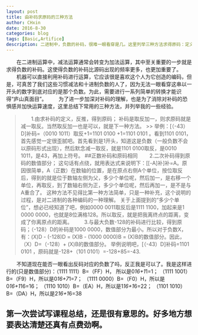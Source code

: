 ```yaml
---
layout: post
title: 由补码求原码的三种方法
author: CHxin
date: 2016-8-30
categories: blog
tags: [Basic,Artifice]
description: 二进制中，负数的补码，很难一眼看穿是几。这里列举三种方法求得原码：定义、二次补码、-128运算。
---
```


&emsp;&emsp;在二进制运算中，减法运算通常会转变为加法运算，其中至关重要的一步就是求得负数的补码。这使得负数的补码比源码出现的频率更多，也更加重要了。
&emsp;&emsp;机器可以直接利用补码进行运算，它应该很是喜欢这个人为它创造的编码，但是，可真苦了我们这些习惯减法和十进制负数的人了，因为无法一眼看穿这串以一开头的数字到底对应的是那个负数。为此，需要进行一系列简单的转换才能识得“庐山真面目”。
&emsp;&emsp;为了进一步加深对补码的理解，也是为了消除对补码的恐惧感并加快运算速度，这里总结下常用的三种方法，并列举我的一些经验。
> &emsp;&emsp;1.由求补码的定义，反推，得到原码；  补码是取反加一，则求原码就是减一取反。当然取反加一也是可以，就是下一种方法。  >> 举例：[（-43）D]补码=（0010 1011）取反+1=1101 0100 +1=1101 0101 。看到1101 0101，首先感觉一定很歪腻吧。首先看到是1开头，知道这是负数（一般负数不会以原码形式出现），然后默念减一取反，就是1101 0100取反，是0010 1011，是43，再加上符号。  ##正数补码和原码相同
> &emsp;&emsp;2.二次补码得到原码的数值部分；  这句话有点绕，就用表达式来说明下：[[-A]补]补=A。原因很简单，A（正数）在数轴的位置，是在原点右侧A个单位，按位取反后，得到的就是位于数轴左侧为父，多少个单位呢，然后加一，是右移一个单位，再取反，到了数轴右侧为正，多少个单位呢，然后再加一，是不是与A重合了。  这种方法不见得比第一种方法简单，只是一种补充，这个说明的过程，是对二进制的各种编码的一种理解。  关于上面提到的“多少个单位”，想必已经知道了吧，例如0000 0011取反后是1111 1100，加起来是1 0000 0000，也就是8位满格128。所以取反，就是把我离终点的距离，变成了你离原点的距离。
> &emsp;&emsp;3.与最大负数-128的补码进行比较，得到原码；（-128）D的补码是1000 0000，数值部分为最小。所以对于负数X，有：(X)D - (-128)D = (X)B - (1000 0000)B = (X)B的数值部分。因此，（X）D=（-128）+ (X)B的数值部分。  举例说明吧，[（-43）D]补码=1101 0101 ，原码就是-128+（101 0101）=-128+85=-43.

&emsp;&emsp;不知道现在能否一眼看出反码对应的负数了吗，反正我是可以了。我是这样进行的(只是数值部分)：（1111 1111）B=（FF）H，  所以是0*16+1*1=1；  （1111 1001）B=（F9）H，所以是0*16+7*1=7；  （1111 0000）B=（F0）H，所以是0*16+1*16=16；  （1110 1010）B=（EA）H，所以是1*16+1*6=22；  （1101 1010）B=（DA）H，所以是2*16+1*6=38

## 第一次尝试写课程总结，还是很有意思的。好多地方想要表达清楚还真有点费劲啊。
